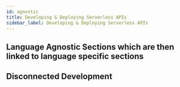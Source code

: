 ```yaml
---
id: agnostic
title: Developing & Deploying Serverless APIs
sidebar_label: Developing & Deploying Serverless APIs
---
```


## Language Agnostic Sections which are then linked to language specific sections
## Disconnected Development
